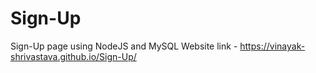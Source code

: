 # Sign-Up

Sign-Up page using NodeJS and MySQL
Website link - https://vinayak-shrivastava.github.io/Sign-Up/
